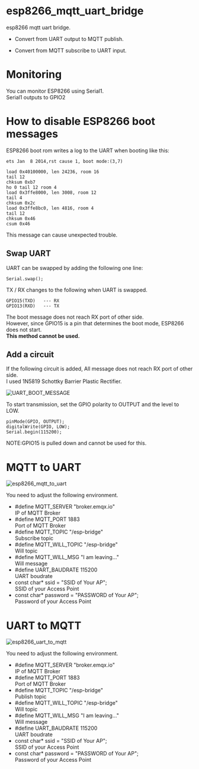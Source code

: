 # esp8266_mqtt_uart_bridge
esp8266 mqtt uart bridge.

- Convert from UART output to MQTT publish.   

- Convert from MQTT subscribe to UART input.   


# Monitoring
You can monitor ESP8266 using Serial1.   
Serial1 outputs to GPIO2

# How to disable ESP8266 boot messages
ESP8266 boot rom writes a log to the UART when booting like this:
```
ets Jan  8 2014,rst cause 1, boot mode:(3,7)

load 0x40100000, len 24236, room 16
tail 12
chksum 0xb7
ho 0 tail 12 room 4
load 0x3ffe8000, len 3008, room 12
tail 4
chksum 0x2c
load 0x3ffe8bc0, len 4816, room 4
tail 12
chksum 0x46
csum 0x46
```
This message can cause unexpected trouble.   

## Swap UART
UART can be swapped by adding the following one line:
```
Serial.swap();   
```
TX / RX changes to the following when UART is swapped.
```
GPIO15(TXD)   --- RX
GPIO13(RXD)   --- TX
```
The boot message does not reach RX port of other side.   
However, since GPIO15 is a pin that determines the boot mode, ESP8266 does not start.   
__This method cannot be used.__   

## Add a circuit
If the following circuit is added, All message does not reach RX port of other side.   
I used 1N5819 Schottky Barrier Plastic Rectifier.   

![UART_BOOT_MESSAGE](https://user-images.githubusercontent.com/6020549/74654209-28084e80-51cd-11ea-8af5-d0c03551a484.jpg)

To start transmission, set the GPIO polarity to OUTPUT and the level to LOW.   

```
pinMode(GPIO, OUTPUT);
digitalWrite(GPIO, LOW);
Serial.begin(115200);
```

NOTE:GPIO15 is pulled down and cannot be used for this.   


# MQTT to UART

![esp8266_mqtt_to_uart](https://user-images.githubusercontent.com/6020549/74579213-5246ea00-4fdc-11ea-94cf-10b20d2a71ac.jpg)

You need to adjust the following environment.

- #define MQTT_SERVER     "broker.emqx.io"   
IP of MQTT Broker
- #define MQTT_PORT       1883   
Port of MQTT Broker
- #define MQTT_TOPIC      "/esp-bridge"   
Subscribe topic
- #define MQTT_WILL_TOPIC "/esp-bridge"   
Will topic
- #define MQTT_WILL_MSG   "I am leaving..."   
Will message
- #define UART_BAUDRATE   115200   
UART boudrate
- const char* ssid = "SSID of Your AP";   
SSID of your Access Point
- const char* password = "PASSWORD of Your AP";   
Password of your Access Point


# UART to MQTT

![esp8266_uart_to_mqtt](https://user-images.githubusercontent.com/6020549/74579472-262c6880-4fde-11ea-9f81-ce0632e203a0.jpg)

You need to adjust the following environment.

- #define MQTT_SERVER     "broker.emqx.io"   
IP of MQTT Broker
- #define MQTT_PORT       1883   
Port of MQTT Broker
- #define MQTT_TOPIC      "/esp-bridge"   
Publish topic
- #define MQTT_WILL_TOPIC "/esp-bridge"   
Will topic
- #define MQTT_WILL_MSG   "I am leaving..."   
Will message
- #define UART_BAUDRATE   115200   
UART boudrate
- const char* ssid = "SSID of Your AP";   
SSID of your Access Point
- const char* password = "PASSWORD of Your AP";   
Password of your Access Point


